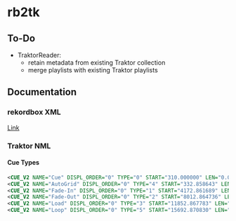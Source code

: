 # rb2tk

## To-Do

- TraktorReader: 
	- retain metadata from existing Traktor collection
	- merge playlists with existing Traktor playlists

## Documentation

### rekordbox XML

[Link](https://cdn.rekordbox.com/files/20200410160904/xml_format_list.pdf)

### Traktor NML

#### Cue Types

```xml
<CUE_V2 NAME="Cue" DISPL_ORDER="0" TYPE="0" START="310.000000" LEN="0.000000" REPEATS="-1" HOTCUE="0"></CUE_V2>
<CUE_V2 NAME="AutoGrid" DISPL_ORDER="0" TYPE="4" START="332.858643" LEN="0.000000" REPEATS="-1" HOTCUE="-1"></CUE_V2>
<CUE_V2 NAME="Fade-In" DISPL_ORDER="0" TYPE="1" START="4172.861689" LEN="0.000000" REPEATS="-1" HOTCUE="1"></CUE_V2>
<CUE_V2 NAME="Fade-Out" DISPL_ORDER="0" TYPE="2" START="8012.864736" LEN="0.000000" REPEATS="-1" HOTCUE="2"></CUE_V2>
<CUE_V2 NAME="Load" DISPL_ORDER="0" TYPE="3" START="11852.867783" LEN="0.000000" REPEATS="-1" HOTCUE="3"></CUE_V2>
<CUE_V2 NAME="Loop" DISPL_ORDER="0" TYPE="5" START="15692.870830" LEN="3840.003047" REPEATS="-1" HOTCUE="-1"></CUE_V2>
```